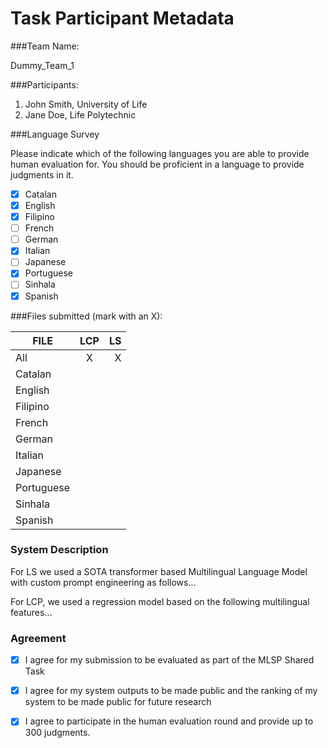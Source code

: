 # Task Participant Metadata

###Team Name: 

Dummy_Team_1

###Participants:

1. John Smith, University of Life
2. Jane Doe, Life Polytechnic

###Language Survey

Please indicate which of the following languages you are able to provide human evaluation for. You should be proficient in a language to provide judgments in it.

 - [X] Catalan
 - [X] English
 - [X] Filipino
 - [ ] French
 - [ ] German
 - [X] Italian
 - [ ] Japanese
 - [X] Portuguese
 - [ ] Sinhala
 - [X] Spanish

###Files submitted (mark with an X):

| FILE        | LCP  | LS  |
| ------------|:----:|----:|
| All         |   X  |  X  |
| Catalan     |      |     |
| English     |      |     |
| Filipino    |      |     |
| French      |      |     |
| German      |      |     |
| Italian     |      |     |
| Japanese    |      |     |
| Portuguese  |      |     |
| Sinhala     |      |     |
| Spanish     |      |     |

### System Description

For LS we used a SOTA transformer based Multilingual Language Model with custom prompt engineering as follows...

For LCP, we used a regression model based on the following multilingual features...

### Agreement

- [X] I agree for my submission to be evaluated as part of the MLSP Shared Task
- [X] I agree for my system outputs to be made public and the ranking of my system to be made public for future research
- [X] I agree to participate in the human evaluation round and provide up to 300 judgments.

